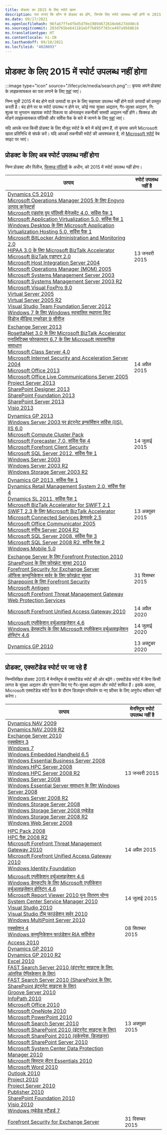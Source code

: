 ```yaml
---
title: प्रोडक्ट का 2015 के लिए स्पोर्ट खत्म
description: पता लगाएं कि कौन से प्रोडक्ट बंद होंगे, जिनके लिए स्पोर्ट उपलब्ध नहीं होगी या 2015 में मेनस्ट्रिम स्पोर्ट से एक्सटेंडेड स्पोर्ट में आगे बढ़ेंगे।
ms.date: 09/17/2021
ms.openlocfilehash: 96fab7ffe4fbd5d70e19894672616eb627dd40c8
ms.sourcegitcommit: 203d765be641181ebf7b895f783ce497a9568616
ms.translationtype: HT
ms.contentlocale: hi-IN
ms.lasthandoff: 09/18/2021
ms.locfileid: "4028093"
---
```

# <a name="products-ending-support-in-2015"></a>प्रोडक्ट के लिए 2015 में स्पोर्ट उपलब्ध नहीं होगा

:::image type="icon" source="/lifecycle/media/search.png":::
कृपया अपने प्रोडक्ट के लाइफ़सायकल का पता लगाने के लिए [यहां](/lifecycle/products/) जाएं।

निम्न सूची 2015 में बंद होने वाले उत्पादों या इन के लिए सहायता उपलब्ध नहीं होने वाले उत्पादों को प्रस्तुत करती है। बंद होने पर या स्पोर्ट उपलब्ध न होने पर, कोई नया सुरक्षा अद्यतन, गैर-सुरक्षा अद्यतन, नि: शुल्क या भुगतान सहायक स्पोर्ट विकल्प या ऑनलाइन तकनीकी सामग्री अद्यतन नहीं होंगे। फिक्स्ड और मॉडर्न लाइफ़सायकल पॉलिसी और सर्विस पैक के बारे में जानने के लिए [यहां](/lifecycle/overview/product-end-of-support-overview) जाएं।

यदि आपके पास किसी प्रोडक्ट के लिए मौजूद स्पोर्ट के बारे में कोई प्रश्न हैं, तो कृपया अपने Microsoft खाता प्रतिनिधि से संपर्क करें। यदि आपको तकनीकी स्पोर्ट की आवश्यकता है, तो [Microsoft स्पोर्ट](https://support.microsoft.com/contactus/?ws=support) वेब साइट पर जाएं।





## <a name="products-reaching-end-of-support"></a>प्रोडक्ट के लिए अब स्पोर्ट उपलब्ध नहीं होगा

निम्न प्रोडक्ट और रिलीज, [फिक्स्ड पॉलिसी](/lifecycle/policies/fixed) के अधीन, को 2015 में स्पोर्ट उपलब्ध नहीं होगा।

| उत्पाद | स्पोर्ट उपलब्ध नहीं है |
| --- | --- |
| [Dynamics C5 2010](/lifecycle/products/dynamics-c5-2010?branch=live)<br>[Microsoft Operations Manager 2005 के लिए Engyro उत्पाद कनेक्टर्स](/lifecycle/products/engyro-product-connectors-for-microsoft-operations-manager-2005?branch=live)<br>[Microsoft एडवांस ग्रुप पॉलिसी मैनेजमेंट 4.0, सर्विस पैक 1](/lifecycle/products/microsoft-advanced-group-policy-management-40?branch=live)<br>[Microsoft Application Virtualization 5.0, सर्विस पैक 1](/lifecycle/products/microsoft-application-virtualization-50?branch=live)<br>[Windows Desktop के लिए Microsoft Application Virtualization Hosting 5.0, सर्विस पैक 1](/lifecycle/products/microsoft-application-virtualization-hosting-50?branch=live)<br>[Microsoft BitLocker Administration and Monitoring 2.0](/lifecycle/products/microsoft-bitlocker-administration-and-monitoring-20?branch=live)<br>[HIPAA 3.0 के लिए Microsoft BizTalk Accelerator](/lifecycle/products/microsoft-biztalk-accelerator-for-hipaa-30?branch=live)<br>[Microsoft BizTalk एडाप्टर 2.0](/lifecycle/products/microsoft-biztalk-adapter-20?branch=live)<br>[Microsoft Host Integration Server 2004](/lifecycle/products/microsoft-host-integration-server-2004?branch=live)<br>[Microsoft Operations Manager (MOM) 2005](/lifecycle/products/microsoft-operations-manager-2005?branch=live)<br>[Microsoft Systems Management Server 2003](/lifecycle/products/microsoft-systems-management-server-2003?branch=live)<br>[Microsoft Systems Management Server 2003 R2](/lifecycle/products/microsoft-systems-management-server-2003-r2?branch=live)<br>[Microsoft Visual FoxPro 9.0](/lifecycle/products/microsoft-visual-foxpro-90?branch=live)<br>[Virtual Server 2005](/lifecycle/products/virtual-server-2005?branch=live)<br>[Virtual Server 2005 R2](/lifecycle/products/virtual-server-2005-r2?branch=live)<br>[Visual Studio Team Foundation Server 2012](/lifecycle/products/visual-studio-team-foundation-server-2012?branch=live)<br>[Windows 7 के लिए Windows स्वचालित स्थापना किट](/lifecycle/products/windows-automated-installation-kit-for-windows-7?branch=live)<br>[विंडोज मीडिया एन्कोडर 9 सीरीज](/lifecycle/products/windows-media-encoder-9-series?branch=live)<br> | 13 जनवरी 2015 |
| [Exchange Server 2013](/lifecycle/products/exchange-server-2013?branch=live)<br>[RosettaNet 3.0 के लिए Microsoft BizTalk Accelerator](/lifecycle/products/microsoft-biztalk-accelerator-for-rosettanet-30?branch=live)<br>[एनालिटिक्स फोरकास्टर 6.7 के लिए Microsoft व्यावसायिक समाधान](/lifecycle/products/microsoft-business-solutions-for-analytics-forecaster-67?branch=live)<br>[Microsoft Class Server 4.0](/lifecycle/products/microsoft-class-server-40?branch=live)<br>[Microsoft Internet Security and Acceleration Server 2004](/lifecycle/products/microsoft-internet-security-and-acceleration-server-2004?branch=live)<br>[Microsoft Office 2013](/lifecycle/products/microsoft-office-2013?branch=live)<br>[Microsoft Office Live Communications Server 2005](/lifecycle/products/microsoft-office-live-communications-server-2005?branch=live)<br>[Project Server 2013](/lifecycle/products/project-server-2013?branch=live)<br>[SharePoint Designer 2013](/lifecycle/products/sharepoint-designer-2013?branch=live)<br>[SharePoint Foundation 2013](/lifecycle/products/sharepoint-foundation-2013?branch=live)<br>[SharePoint Server 2013](/lifecycle/products/sharepoint-server-2013?branch=live)<br>[Visio 2013](/lifecycle/products/visio-2013?branch=live)<br> | 14 अप्रैल 2015 |
| [Dynamics GP 2013](/lifecycle/products/dynamics-gp-2013?branch=live)<br>[Windows Server 2003 पर इंटरनेट इन्फॉर्मेशन सर्विस (IIS), IIS 6.0](/lifecycle/products/internet-information-services-iis?branch=live)<br>[Microsoft Compute Cluster Pack](/lifecycle/products/microsoft-compute-cluster-pack?branch=live)<br>[Microsoft Forecaster 7.0, सर्विस पैक 4](/lifecycle/products/microsoft-forecaster-70?branch=live)<br>[Microsoft Forefront Client Security](/lifecycle/products/microsoft-forefront-client-security?branch=live)<br>[Microsoft SQL Server 2012, सर्विस पैक 1](/lifecycle/products/microsoft-sql-server-2012?branch=live)<br>[Windows Server 2003](/lifecycle/products/windows-server-2003-?branch=live)<br>[Windows Server 2003 R2](/lifecycle/products/windows-server-2003-r2?branch=live)<br>[Windows Storage Server 2003 R2](/lifecycle/products/windows-storage-server-2003-r2?branch=live)<br> | 14 जुलाई 2015 |
| [Dynamics GP 2013, सर्विस पैक 1](/lifecycle/products/dynamics-gp-2013?branch=live)<br>[Dynamics Retail Management System 2.0, सर्विस पैक 4](/lifecycle/products/dynamics-retail-management-system-20?branch=live)<br>[Dynamics SL 2011, सर्विस पैक 1](/lifecycle/products/dynamics-sl-2011?branch=live)<br>[Microsoft BizTalk Accelerator for SWIFT 2.1](/lifecycle/products/microsoft-biztalk-accelerator-for-swift-21?branch=live)<br>[SWIFT 2.3 के लिए Microsoft BizTalk Accelerator](/lifecycle/products/microsoft-biztalk-accelerator-for-swift-23?branch=live)<br>[Microsoft Connected Services फ़्रेमवर्क 2.5](/lifecycle/products/microsoft-connected-services-framework-25?branch=live)<br>[Microsoft Office Communicator 2005](/lifecycle/products/microsoft-office-communicator-2005?branch=live)<br>[Microsoft स्पीच Server 2004 R2](/lifecycle/products/microsoft-speech-server-2004-r2?branch=live)<br>[Microsoft SQL Server 2008, सर्विस पैक 3](/lifecycle/products/microsoft-sql-server-2008?branch=live)<br>[Microsoft SQL Server 2008 R2, सर्विस पैक 2](/lifecycle/products/microsoft-sql-server-2008-r2?branch=live)<br>[Windows Mobile 5.0](/lifecycle/products/windows-mobile-50?branch=live)<br> | 13 अक्तूबर 2015 |
| [Exchange Server के लिए Forefront Protection 2010](/lifecycle/products/forefront-protection-2010-for-exchange-server?branch=live)<br>[SharePoint के लिए फ़ोरफ़्रंट सुरक्षा 2010](/lifecycle/products/forefront-protection-2010-for-sharepoint?branch=live)<br>[Forefront Security for Exchange Server](/lifecycle/products/forefront-security-for-exchange-server?branch=live)<br>[ऑफिस कम्युनिकेशन सर्वर के लिए फ़ोरफ़्रंट सुरक्षा](/lifecycle/products/forefront-security-for-office-communications-server?branch=live)<br>[Sharepoint के लिए Forefront Security](/lifecycle/products/forefront-security-for-sharepoint?branch=live)<br>[Microsoft Antigen](/lifecycle/products/microsoft-antigen?branch=live)<br>[Microsoft Forefront Threat Management Gateway Web Protection Services](/lifecycle/products/microsoft-forefront-threat-management-gateway-web-protection-services?branch=live)<br> | 31 दिसम्बर 2015 |
| [Microsoft Forefront Unified Access Gateway 2010](/lifecycle/products/microsoft-forefront-unified-access-gateway-2010?branch=live)<br> | 14 अप्रैल 2020 |
| [Microsoft एप्लीकेशन वर्चुअलाइजेशन 4.6](/lifecycle/products/microsoft-application-virtualization-46?branch=live)<br>[Windows डेस्कटॉप के लिए Microsoft एप्लीकेशन वर्चुअलाइजेशन होस्टिंग 4.6](/lifecycle/products/microsoft-application-virtualization-hosting-46?branch=live)<br> | 14 जुलाई 2020 |
| [Dynamics GP 2010](/lifecycle/products/dynamics-gp-2010?branch=live)<br> | 13 अक्टूबर 2020 |


## <a name="products-moving-to-extended-support"></a>प्रोडक्ट, एक्सटेंडेड स्पोर्ट पर जा रहे हैं

निम्नलिखित प्रोडक्ट 2015 में मेनस्ट्रिम से एक्सटेंडेड स्पोर्ट की ओर बढ़ेंगे। एक्सटेंडेड स्पोर्ट में बिना किसी लागत के सुरक्षा अद्यतन और भुगतान किए गए गैर-सुरक्षा अद्यतन और स्पोर्ट शामिल हैं। इसके अलावा, Microsoft एक्सटेंडेड स्पोर्ट फेज़ के दौरान डिज़ाइन परिवर्तन या नए फ़ीचर के लिए अनुरोध स्वीकार नहीं करेगा।

| उत्पाद | मेनस्ट्रिम स्पोर्ट उपलब्ध नहीं है |
| --- | --- |
| [Dynamics NAV 2009](/lifecycle/products/dynamics-nav-2009?branch=live)<br>[Dynamics NAV 2009 R2](/lifecycle/products/dynamics-nav-2009-r2?branch=live)<br>[Exchange Server 2010](/lifecycle/products/exchange-server-2010?branch=live)<br>[एक्सप्रेशन 3](/lifecycle/products/expression-web-3?branch=live)<br>[Windows 7](/lifecycle/products/windows-7?branch=live)<br>[Windows Embedded Handheld 6.5](/lifecycle/products/windows-embedded-handheld-65?branch=live)<br>[Windows Essential Business Server 2008](/lifecycle/products/windows-essential-business-server-2008?branch=live)<br>[Windows HPC Server 2008](/lifecycle/products/windows-hpc-server-2008?branch=live)<br>[Windows HPC Server 2008 R2](/lifecycle/products/windows-hpc-server-2008-r2?branch=live)<br>[Windows Server 2008](/lifecycle/products/windows-server-2008?branch=live)<br>[Windows Essential Server समाधान के लिए Windows Server 2008](/lifecycle/products/windows-server-2008-for-windows-essential-server-solutions?branch=live)<br>[Windows Server 2008 R2](/lifecycle/products/windows-server-2008-r2?branch=live)<br>[Windows Storage Server 2008](/lifecycle/products/windows-storage-server-2008?branch=live)<br>[Windows Storage Server 2008 एम्बेडेड](/lifecycle/products/windows-storage-server-2008-embedded?branch=live)<br>[Windows Storage Server 2008 R2](/lifecycle/products/windows-storage-server-2008-r2?branch=live)<br>[Windows Web Server 2008](/lifecycle/products/windows-web-server-2008?branch=live)<br> | 13 जनवरी 2015 |
| [HPC Pack 2008](/lifecycle/products/hpc-pack-2008?branch=live)<br>[HPC पैक 2008 R2](/lifecycle/products/hpc-pack-2008-r2?branch=live)<br>[Microsoft Forefront Threat Management Gateway 2010](/lifecycle/products/microsoft-forefront-threat-management-gateway-2010?branch=live)<br>[Microsoft Forefront Unified Access Gateway 2010](/lifecycle/products/microsoft-forefront-unified-access-gateway-2010?branch=live)<br>[Windows Identity Foundation](/lifecycle/products/windows-identity-foundation?branch=live)<br> | 14 अप्रैल 2015 |
| [Microsoft एप्लीकेशन वर्चुअलाइजेशन 4.6](/lifecycle/products/microsoft-application-virtualization-46?branch=live)<br>[Windows डेस्कटॉप के लिए Microsoft एप्लीकेशन वर्चुअलाइजेशन होस्टिंग 4.6](/lifecycle/products/microsoft-application-virtualization-hosting-46?branch=live)<br>[Microsoft Report Viewer 2010 पुनः वितरण योग्य](/lifecycle/products/microsoft-report-viewer-2010-redistributable?branch=live)<br>[System Center Service Manager 2010](/lifecycle/products/system-center-service-manager-2010?branch=live)<br>[Visual Studio 2010](/lifecycle/products/visual-studio-2010?branch=live)<br>[Visual Studio टीम फाउंडेशन सर्वर 2010](/lifecycle/products/visual-studio-team-foundation-server-2010?branch=live)<br>[Windows MultiPoint Server 2010](/lifecycle/products/windows-multipoint-server-2010?branch=live)<br> | 14 जुलाई 2015 |
| [एक्सप्रेशन 4](/lifecycle/products/expression-4?branch=live)<br>[Windows कम्युनिकेशन फाउंडेशन RIA सर्विसेज](/lifecycle/products/windows-communication-foundation-ria-services?branch=live)<br> | 08 सितम्बर 2015 |
| [Access 2010](/lifecycle/products/access-2010?branch=live)<br>[Dynamics GP 2010](/lifecycle/products/dynamics-gp-2010?branch=live)<br>[Dynamics GP 2010 R2](/lifecycle/products/dynamics-gp-2010-r2?branch=live)<br>[Excel 2010](/lifecycle/products/excel-2010?branch=live)<br>[FAST Search Server 2010 (इंटरनेट साइट्स के लिए, आंतरिक ऐप्लिकेशन के लिए)](/lifecycle/products/fast-search-server-2010?branch=live)<br>[FAST Search Server 2010 (SharePoint के लिए, SharePoint इंटरनेट साइट्स के लिए)](/lifecycle/products/fast-search-server-2010-for-sharepoint?branch=live)<br>[Groove Server 2010](/lifecycle/products/groove-server-2010?branch=live)<br>[InfoPath 2010](/lifecycle/products/infopath-2010?branch=live)<br>[Microsoft Office 2010](/lifecycle/products/microsoft-office-2010?branch=live)<br>[Microsoft OneNote 2010](/lifecycle/products/microsoft-onenote-2010?branch=live)<br>[Microsoft PowerPoint 2010](/lifecycle/products/microsoft-powerpoint-2010?branch=live)<br>[Microsoft Search Server 2010](/lifecycle/products/microsoft-search-server-2010?branch=live)<br>[Microsoft SharePoint 2010 (इंटरनेट साइट्स के लिए)](/lifecycle/products/microsoft-sharepoint-2010?branch=live)<br>[Microsoft SharePoint 2010 (वर्कस्पेस, डिजाइनर)](/lifecycle/products/microsoft-sharepoint-2010-workspace-designer?branch=live)<br>[Microsoft SharePoint Server 2010](/lifecycle/products/microsoft-sharepoint-server-2010?branch=live)<br>[Microsoft System Center Data Protection Manager 2010](/lifecycle/products/microsoft-system-center-data-protection-manager-2010?branch=live)<br>[Microsoft सिस्टम सेंटर Essentials 2010](/lifecycle/products/microsoft-system-center-essentials-2010?branch=live)<br>[Microsoft Word 2010](/lifecycle/products/microsoft-word-2010?branch=live)<br>[Outlook 2010](/lifecycle/products/outlook-2010?branch=live)<br>[Project 2010](/lifecycle/products/project-2010?branch=live)<br>[Project Server 2010](/lifecycle/products/project-server-2010?branch=live)<br>[Publisher 2010](/lifecycle/products/publisher-2010?branch=live)<br>[SharePoint Foundation 2010](/lifecycle/products/sharepoint-foundation-2010?branch=live)<br>[Visio 2010](/lifecycle/products/visio-2010?branch=live)<br>[Windows एम्बेडेड स्टैंडर्ड 7](/lifecycle/products/windows-embedded-standard-7?branch=live)<br> | 13 अक्तूबर 2015 |
| [Forefront Security for Exchange Server](/lifecycle/products/forefront-security-for-exchange-server?branch=live)<br> | 31 दिसम्बर 2015 |
